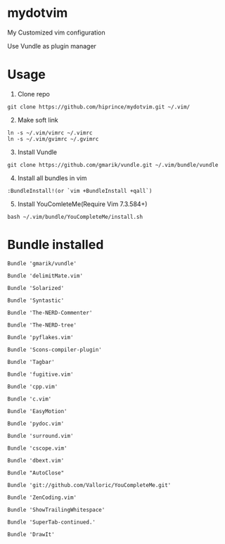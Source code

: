 mydotvim
========

My Customized vim configuration

Use Vundle as plugin manager

Usage
============================
1. Clone repo

```
git clone https://github.com/hiprince/mydotvim.git ~/.vim/
```

2. Make soft link
```
ln -s ~/.vim/vimrc ~/.vimrc
ln -s ~/.vim/gvimrc ~/.gvimrc
```

3. Install Vundle

```
git clone https://github.com/gmarik/vundle.git ~/.vim/bundle/vundle
```

4. Install all bundles in vim
```
:BundleInstall!(or `vim +BundleInstall +qall`)
```

5. Install YouComleteMe(Require Vim 7.3.584+)
```
bash ~/.vim/bundle/YouCompleteMe/install.sh
```

Bundle installed
============================
`Bundle 'gmarik/vundle'`

`Bundle 'delimitMate.vim'`

`Bundle 'Solarized'`

`Bundle 'Syntastic'`

`Bundle 'The-NERD-Commenter'`

`Bundle 'The-NERD-tree'`

`Bundle 'pyflakes.vim'`

`Bundle 'Scons-compiler-plugin'`

`Bundle 'Tagbar'`

`Bundle 'fugitive.vim'`

`Bundle 'cpp.vim'`

`Bundle 'c.vim'`

`Bundle 'EasyMotion'`

`Bundle 'pydoc.vim'`

`Bundle 'surround.vim'`

`Bundle 'cscope.vim'`

`Bundle 'dbext.vim'`

`Bundle "AutoClose"`

`Bundle 'git://github.com/Valloric/YouCompleteMe.git'`

`Bundle 'ZenCoding.vim'`

`Bundle 'ShowTrailingWhitespace'`

`Bundle 'SuperTab-continued.'`

`Bundle 'DrawIt'`
